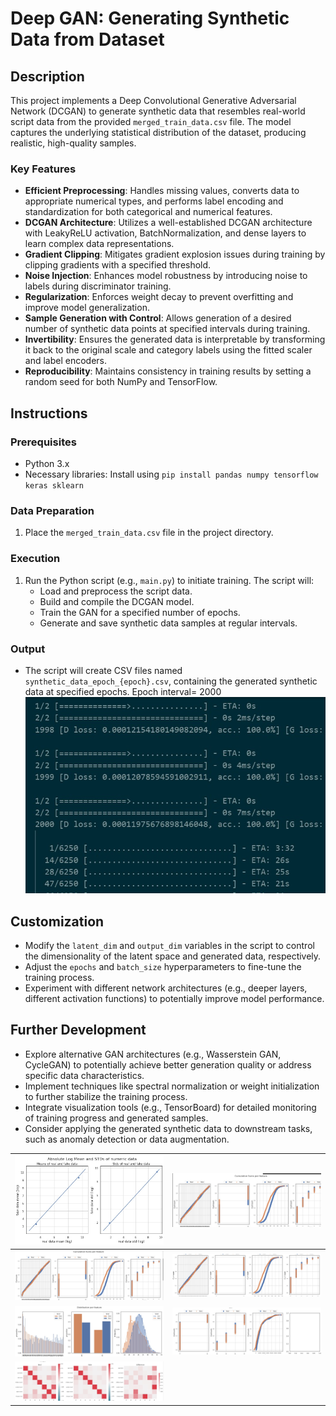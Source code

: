 # Deep GAN: Generating Synthetic Data from Dataset

## Description

This project implements a Deep Convolutional Generative Adversarial Network (DCGAN) to generate synthetic data that resembles real-world script data from the provided `merged_train_data.csv` file. The model captures the underlying statistical distribution of the dataset, producing realistic, high-quality samples.

### Key Features

- **Efficient Preprocessing**: Handles missing values, converts data to appropriate numerical types, and performs label encoding and standardization for both categorical and numerical features.
- **DCGAN Architecture**: Utilizes a well-established DCGAN architecture with LeakyReLU activation, BatchNormalization, and dense layers to learn complex data representations.
- **Gradient Clipping**: Mitigates gradient explosion issues during training by clipping gradients with a specified threshold.
- **Noise Injection**: Enhances model robustness by introducing noise to labels during discriminator training.
- **Regularization**: Enforces weight decay to prevent overfitting and improve model generalization.
- **Sample Generation with Control**: Allows generation of a desired number of synthetic data points at specified intervals during training.
- **Invertibility**: Ensures the generated data is interpretable by transforming it back to the original scale and category labels using the fitted scaler and label encoders.
- **Reproducibility**: Maintains consistency in training results by setting a random seed for both NumPy and TensorFlow.

## Instructions

### Prerequisites

- Python 3.x
- Necessary libraries: Install using `pip install pandas numpy tensorflow keras sklearn`

### Data Preparation

1. Place the `merged_train_data.csv` file in the project directory.

### Execution

1. Run the Python script (e.g., `main.py`) to initiate training. The script will:
    - Load and preprocess the script data.
    - Build and compile the DCGAN model.
    - Train the GAN for a specified number of epochs.
    - Generate and save synthetic data samples at regular intervals.

### Output

- The script will create CSV files named `synthetic_data_epoch_{epoch}.csv`, containing the generated synthetic data at specified epochs.
    Epoch interval= 2000
    ![epochs](./epochs.jpg)

## Customization

- Modify the `latent_dim` and `output_dim` variables in the script to control the dimensionality of the latent space and generated data, respectively.
- Adjust the `epochs` and `batch_size` hyperparameters to fine-tune the training process.
- Experiment with different network architectures (e.g., deeper layers, different activation functions) to potentially improve model performance.

## Further Development

- Explore alternative GAN architectures (e.g., Wasserstein GAN, CycleGAN) to potentially achieve better generation quality or address specific data characteristics.
- Implement techniques like spectral normalization or weight initialization to further stabilize the training process.
- Integrate visualization tools (e.g., TensorBoard) for detailed monitoring of training progress and generated samples.
- Consider applying the generated synthetic data to downstream tasks, such as anomaly detection or data augmentation.


|![absolute_log_mean](./src/absolute_log_mean.jpg) | ![cum_sums_per](./src/cum_sums_per.jpg)|
|:-------------------------------------------:|:-------------------------------------------:|
| ![cum_sums_per_fea](./src/cum_sums_per_fea.jpg)| ![cumson](./src/cumson.jpg)|
| ![distribution_per_feature](./src/distribution_per_feature.jpg) | ![real_fake](./src/real_fake.jpg)|
| ![real_fake_diff](./src/real_fake_difference.jpg) | |